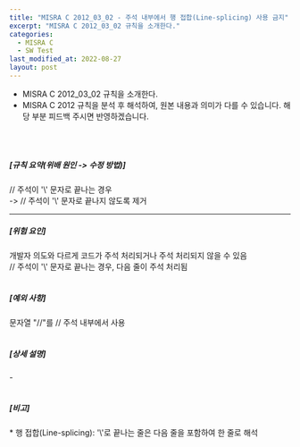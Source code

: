 ```yaml
---
title: "MISRA C 2012_03_02 - 주석 내부에서 행 접합(Line-splicing) 사용 금지"
excerpt: "MISRA C 2012_03_02 규칙을 소개한다."
categories:
  - MISRA C
  - SW Test
last_modified_at: 2022-08-27
layout: post
---
```

- MISRA C 2012_03_02 규칙을 소개한다.
- MISRA C 2012 규칙을 분석 후 해석하여, 원본 내용과 의미가 다를 수 있습니다. 해당 부분 피드백 주시면 반영하겠습니다. 
<br>
<br>



<h5>
    [규칙 요약(위배 원인 -&gt; 수정 방법)]
</h5>
<p>
    // 주석이 '\' 문자로 끝나는 경우
    <br>
    -&gt; // 주석이 '\' 문자로 끝나지 않도록 제거
</p>
<hr>
<h5>
    [위험 요인]
</h5>
<p>
    개발자 의도와 다르게 코드가 주석 처리되거나 주석 처리되지 않을 수 있음
    <br>
    // 주석이 '\' 문자로 끝나는 경우, 다음 줄이 주석 처리됨
    <br>
    &nbsp;
</p>
<h5>
    [예외 사항]
</h5>
<p>
    문자열 "//"를 // 주석 내부에서 사용
    <br>
    &nbsp;
</p>
<h5>
    [상세 설명]
</h5>
<p>
    -
    <br>
    &nbsp;
</p>
<h5>
    [비고]
</h5>
<p>
    * 행 접합(Line-splicing): '\'로 끝나는 줄은 다음 줄을 포함하여 한 줄로 해석
</p>